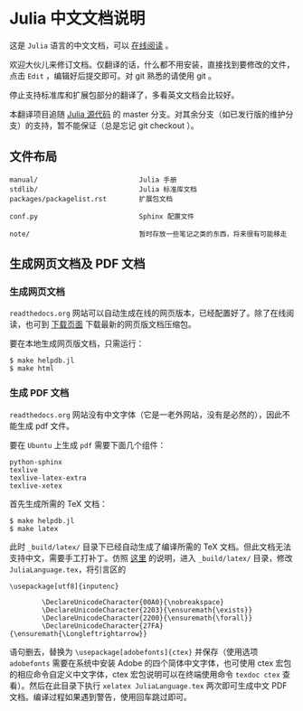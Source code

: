 # Julia 中文文档说明

这是 `Julia` 语言的中文文档，可以 [在线阅读](http://julia-zh-cn.readthedocs.org/en/latest/) 。

欢迎大伙儿来修订文档。仅翻译的话，什么都不用安装，直接找到要修改的文件，点击 `Edit` ，编辑好后提交即可。对 git 熟悉的请使用 git 。

停止支持标准库和扩展包部分的翻译了，多看英文文档会比较好。

本翻译项目追随 [Julia 源代码](https://github.com/JuliaLang/julia) 的 master 分支。对其余分支（如已发行版的维护分支）的支持，暂不能保证（总是忘记 git checkout ）。

## 文件布局

    manual/                         Julia 手册
    stdlib/                         Julia 标准库文档
	packages/packagelist.rst        扩展包文档
	
	conf.py                         Sphinx 配置文件
	
	note/                           暂时存放一些笔记之类的东西，将来很有可能移走

## 生成网页文档及 PDF 文档

### 生成网页文档

`readthedocs.org` 网站可以自动生成在线的网页版本，已经配置好了。除了在线阅读，也可到 [下载页面](https://readthedocs.org/projects/julia_zh_cn/downloads/) 下载最新的网页版文档压缩包。

要在本地生成网页版文档，只需运行：

    $ make helpdb.jl
    $ make html

### 生成 PDF 文档

`readthedocs.org` 网站没有中文字体（它是一老外网站，没有是必然的），因此不能生成 pdf 文件。

要在 `Ubuntu` 上生成 `pdf` 需要下面几个组件：

    python-sphinx
    texlive
    texlive-latex-extra
    texlive-xetex

首先生成所需的 TeX 文档：

    $ make helpdb.jl
    $ make latex

此时 `_build/latex/` 目录下已经自动生成了编译所需的 TeX 文档。但此文档无法支持中文，需要手工打补丁。仿照 [这里](http://bone.twbbs.org.tw/blog/2012-03-23-SphinxXeTex.html) 的说明，进入 `_build/latex/` 目录，修改 `JuliaLanguage.tex`，将引言区的

    \usepackage[utf8]{inputenc}
    
            \DeclareUnicodeCharacter{00A0}{\nobreakspace}
            \DeclareUnicodeCharacter{2203}{\ensuremath{\exists}}
            \DeclareUnicodeCharacter{2200}{\ensuremath{\forall}}
            \DeclareUnicodeCharacter{27FA}{\ensuremath{\Longleftrightarrow}}

语句删去，替换为 `\usepackage[adobefonts]{ctex}` 并保存（使用选项 `adobefonts` 需要在系统中安装 Adobe 的四个简体中文字体，也可使用 ctex 宏包的相应命令自定义中文字体，ctex 宏包说明可以在终端使用命令 `texdoc ctex` 查看）。然后在此目录下执行 `xelatex JuliaLanguage.tex` 两次即可生成中文 PDF 文档。编译过程如果遇到警告，使用回车跳过即可。
